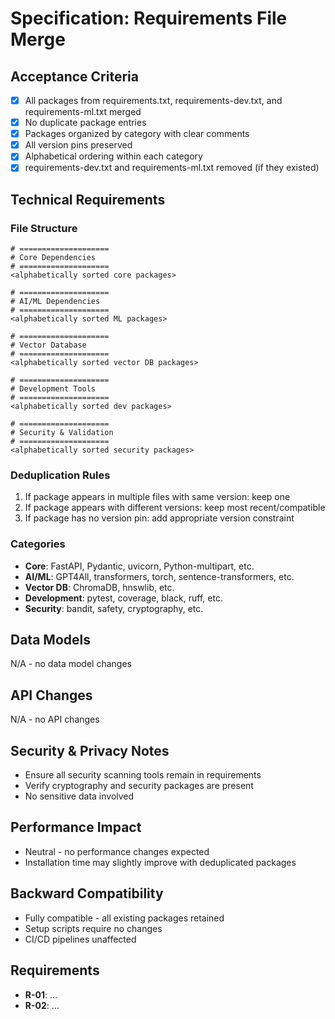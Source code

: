 # Specification: Requirements File Merge

## Acceptance Criteria
- [x] All packages from requirements.txt, requirements-dev.txt, and requirements-ml.txt merged
- [x] No duplicate package entries
- [x] Packages organized by category with clear comments
- [x] All version pins preserved
- [x] Alphabetical ordering within each category
- [x] requirements-dev.txt and requirements-ml.txt removed (if they existed)

## Technical Requirements

### File Structure
```
# ====================
# Core Dependencies
# ====================
<alphabetically sorted core packages>

# ====================
# AI/ML Dependencies
# ====================
<alphabetically sorted ML packages>

# ====================
# Vector Database
# ====================
<alphabetically sorted vector DB packages>

# ====================
# Development Tools
# ====================
<alphabetically sorted dev packages>

# ====================
# Security & Validation
# ====================
<alphabetically sorted security packages>
```

### Deduplication Rules
1. If package appears in multiple files with same version: keep one
2. If package appears with different versions: keep most recent/compatible
3. If package has no version pin: add appropriate version constraint

### Categories
- **Core**: FastAPI, Pydantic, uvicorn, Python-multipart, etc.
- **AI/ML**: GPT4All, transformers, torch, sentence-transformers, etc.
- **Vector DB**: ChromaDB, hnswlib, etc.
- **Development**: pytest, coverage, black, ruff, etc.
- **Security**: bandit, safety, cryptography, etc.

## Data Models
N/A - no data model changes

## API Changes
N/A - no API changes

## Security & Privacy Notes
- Ensure all security scanning tools remain in requirements
- Verify cryptography and security packages are present
- No sensitive data involved

## Performance Impact
- Neutral - no performance changes expected
- Installation time may slightly improve with deduplicated packages

## Backward Compatibility
- Fully compatible - all existing packages retained
- Setup scripts require no changes
- CI/CD pipelines unaffected

## Requirements

- **R-01**: ...
- **R-02**: ...

